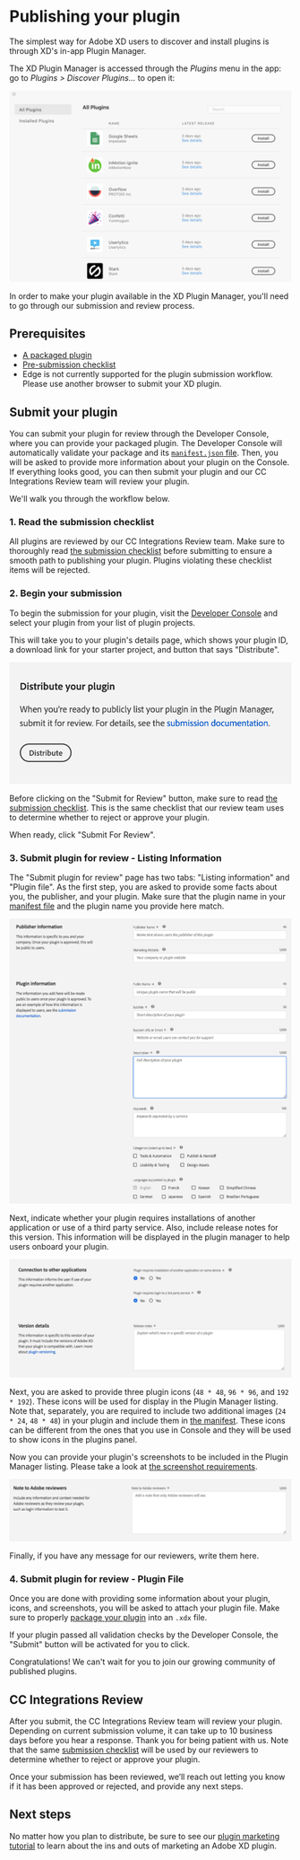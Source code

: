 # Publishing your plugin

The simplest way for Adobe XD users to discover and install plugins is through XD's in-app Plugin Manager.

The XD Plugin Manager is accessed through the _Plugins_ menu in the app: go to _Plugins > Discover Plugins..._ to open it:

![XD Plugin Manager](/images/plugin-manager.png)

In order to make your plugin available in the XD Plugin Manager, you'll need to go through our submission and review process.

## Prerequisites

- [A packaged plugin](/distribution/packaging.md)
- [Pre-submission checklist](/distribution/submission-checklist.md)
- Edge is not currently supported for the plugin submission workflow. Please use another browser to submit your XD plugin.

## Submit your plugin

You can submit your plugin for review through the Developer Console, where you can provide your packaged plugin. The Developer Console will automatically validate your package and its [`manifest.json` file](/reference/structure/manifest.md). Then, you will be asked to provide more information about your plugin on the Console. If everything looks good, you can then submit your plugin and our CC Integrations Review team will review your plugin.

We'll walk you through the workflow below.

### 1. Read the submission checklist

All plugins are reviewed by our CC Integrations Review team. Make sure to thoroughly read [the submission checklist](/distribution/submission-checklist.md) before submitting to ensure a smooth path to publishing your plugin. Plugins violating these checklist items will be rejected.

### 2. Begin your submission

To begin the submission for your plugin, visit the [Developer Console](https://console.adobe.io/plugins) and select your plugin from your list of plugin projects.

This will take you to your plugin's details page, which shows your plugin ID, a download link for your starter project, and button that says "Distribute".

![Distribute your plugin](/images/submit.png)

Before clicking on the "Submit for Review" button, make sure to read [the submission checklist](/distribution/submission-checklist.md). This is the same checklist that our review team uses to determine whether to reject or approve your plugin.

When ready, click "Submit For Review".

### 3. Submit plugin for review - Listing Information
The "Submit plugin for review" page has two tabs: "Listing information" and "Plugin file". As the first step, you are asked to provide some facts about you, the publisher, and your plugin. Make sure that the plugin name in your [manifest file](/reference/structure/manifest.md) and the plugin name you provide here match.

![Publisher and plugin info](/images/plugin-and-publisher-info.png)

Next, indicate whether your plugin requires installations of another application or use of a third party service. Also, include release notes for this version. This information will be displayed in the plugin manager to help users onboard your plugin.

![Publisher and plugin info](/images/connect-and-version-details.png)

Next, you are asked to provide three plugin icons (`48 * 48`, `96 * 96`, and `192 * 192`). These icons will be used for display in the Plugin Manager listing. Note that, separately, you are required to include two additional images (`24 * 24`, `48 * 48`) in your plugin and include them in [the manifest](/reference/structure/manifest.md). These icons can be different from the ones that you use in Console and they will be used to show icons in the plugins panel.

Now you can provide your plugin's screenshots to be included in the Plugin Manager listing. Please take a look at [the screenshot requirements](https://adobexdplatform.com/plugin-docs/distribution/how-to-submit-to-plugin-manager.html). 

![Note to reviewer](/images/note-to-reviewers.png)

Finally, if you have any message for our reviewers, write them here.

### 4. Submit plugin for review - Plugin File

Once you are done with providing some information about your plugin, icons, and screenshots, you will be asked to attach your plugin file. Make sure to properly [package your plugin](/distribution/packaging.md) into an `.xdx` file. 

If your plugin passed all validation checks by the Developer Console, the "Submit" button will be activated for you to click.

Congratulations! We can't wait for you to join our growing community of published plugins.

## CC Integrations Review

After you submit, the CC Integrations Review team will review your plugin. Depending on current submission volume, it can take up to 10 business days before you hear a response. Thank you for being patient with us. Note that the same [submission checklist](/distribution/submission-checklist.md) will be used by our reviewers to determine whether to reject or approve your plugin.

Once your submission has been reviewed, we’ll reach out letting you know if it has been approved or rejected, and provide any next steps.

## Next steps

No matter how you plan to distribute, be sure to see our [plugin marketing tutorial](./marketing) to learn about the ins and outs of marketing an Adobe XD plugin.
